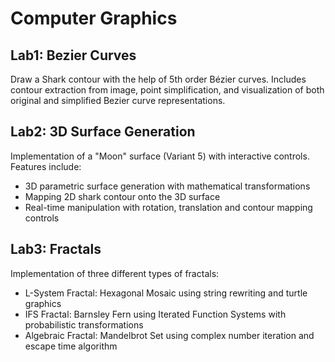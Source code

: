 # Computer Graphics

## Lab1: Bezier Curves
Draw a Shark contour with the help of 5th order Bézier curves. Includes contour extraction from image, point simplification, and visualization of both original and simplified Bezier curve representations.

## Lab2: 3D Surface Generation
Implementation of a "Moon" surface (Variant 5) with interactive controls. Features include:
- 3D parametric surface generation with mathematical transformations
- Mapping 2D shark contour onto the 3D surface
- Real-time manipulation with rotation, translation and contour mapping controls

## Lab3: Fractals
Implementation of three different types of fractals:
- L-System Fractal: Hexagonal Mosaic using string rewriting and turtle graphics
- IFS Fractal: Barnsley Fern using Iterated Function Systems with probabilistic transformations
- Algebraic Fractal: Mandelbrot Set using complex number iteration and escape time algorithm
